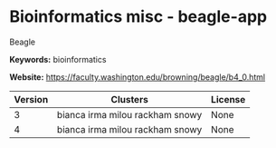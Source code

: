 # Bioinformatics misc - beagle-app

Beagle

**Keywords:** bioinformatics

**Website:** <https://faculty.washington.edu/browning/beagle/b4_0.html>

| Version | Clusters | License |
| ------- | -------- | ------- |
| 3 | bianca irma milou rackham snowy | None |
| 4 | bianca irma milou rackham snowy | None |
